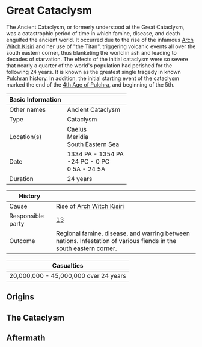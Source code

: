 # Great Cataclysm

The Ancient Cataclysm, or formerly understood at the Great Cataclysm, was a catastrophic period of time in which famine, disease, and death engulfed the ancient world. It occurred due to the rise of the infamous [Arch Witch Kisiri](../Characters/kisiri.md) and her use of "the Titan", triggering volcanic events all over the south eastern corner, thus blanketing the world in ash and leading to decades of starvation. The effects of the initial cataclysm were so severe that nearly a quarter of the world's population had perished for the following 24 years. It is known as the greatest single tragedy in known [Pulchran](../Locations/Planes/pulchra.md) history. In addition, the initial starting event of the cataclysm marked the end of the [4th Age of Pulchra](timeline.md#4th---age-of-the-ancients), and beginning of the 5th.

| Basic Information | |
| - | - |
| Other names | Ancient Cataclysm |
| Type | Cataclysm |
| Location(s) | [Caelus](../Locations/Land/caelus.md)<br>Meridia<br>South Eastern Sea |
| Date | 1334 PA - 1354 PA<br>-24 PC - 0 PC<br>0 5A - 24 5A|
| Duration | 24 years |

| History | |
| - | - |
| Cause | Rise of [Arch Witch Kisiri](../Characters/kisiri.md) |
| Responsible party | [13](../Characters/13/13.md) |
| Outcome | Regional famine, disease, and warring between nations. Infestation of various fiends in the south eastern corner. |

| Casualties |
| - |
| 20,000,000 - 45,000,000 over 24 years|

## Origins

## The Cataclysm

## Aftermath